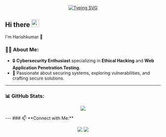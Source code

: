<div align="center">
  <a href="https://git.io/typing-svg">
    <img src="https://readme-typing-svg.demolab.com?font=Fira+Code&pause=1000&color=22F700&width=435&lines=On+journey+to+become+a+great+Hacker" alt="Typing SVG" />
  </a>
</div>
<h2 align="left">
  Hi there
  <img src="https://media.giphy.com/media/hvRJCLFzcasrR4ia7z/giphy.gif" width="25px"/>
</h2>
I'm Harishkumar 👋

### 🧑‍💻 **About Me:**
- 🔒 **Cybersecurity Enthusiast** specializing in **Ethical Hacking** and **Web Application Penetration Testing**.
- 🚀 Passionate about securing systems, exploring vulnerabilities, and crafting secure solutions.
---
### 📊 **GitHub Stats:**
<p align="center">
  <img src="https://github-readme-stats.vercel.app/api/top-langs/?username=whitehatboy005&layout=compact&theme=radical"/>
</p>
---
### 📫 **Connect with Me:**
<p align="center">
  <a href="mailto:youremail@example.com"><img src="https://img.shields.io/badge/-Email-D14836?style=flat-square&logo=gmail&logoColor=white"/></a>
  <a href="https://www.linkedin.com/in/whitehatboy005"><img src="https://img.shields.io/badge/-LinkedIn-0077B5?style=flat-square&logo=linkedin&logoColor=white"/></a>
</p>
